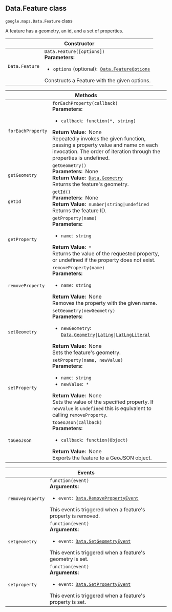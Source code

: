 <h2 id="Data.Feature"> Data.Feature class </h2><p>
<code><span itemprop="path">google.maps</span>.<span itemprop="name">Data.Feature</span></code>
class
</p><p>A feature has a geometry, an id, and a set of properties.</p><div class="devsite-table-wrapper"><table class="constructors responsive" summary="class Data.Feature - Constructor">
<thead>
<tr><th colspan="2" id="Data.Feature.constructor">Constructor</th>
</tr></thead>
<tbody>
<tr>
<td><code><span>Data.Feature</span></code></td>
<td><div><code>Data.Feature([options])</code></div>
<div class="desc"><strong>Parameters:</strong>&nbsp; <ul>
<li><code>options</code> (optional):&nbsp; <code><a href="https://github.com/amenadiel/google-maps-documentation/blob/master/docs/Data.FeatureOptions.md">Data.FeatureOptions</a></code></li>
</ul></div>
<div class="desc">Constructs a Feature with the given options.</div></td>
</tr>
</tbody>
</table></div><div class="devsite-table-wrapper"><table class="methods responsive" summary="class Data.Feature - Methods">
<thead>
<tr><th colspan="2">Methods</th>
</tr></thead>
<tbody>
<tr id="Data.Feature.forEachProperty">
<td><code><span>forEachProperty</span></code></td>
<td><div><code>forEachProperty(callback)</code></div>
<div class="desc"><strong>Parameters:</strong>&nbsp; <ul>
<li><code>callback</code>:&nbsp; <code>function(*, string)</code></li>
</ul></div>
<div class="desc"><strong>Return Value:</strong>&nbsp; None</div>
<div class="desc">Repeatedly invokes the given function, passing a property value and name on each invocation. The order of iteration through the properties is undefined.</div></td>
</tr>
<tr id="Data.Feature.getGeometry">
<td><code><span>getGeometry</span></code></td>
<td><div><code>getGeometry()</code></div>
<div class="desc"><strong>Parameters:</strong>&nbsp; None</div>
<div class="desc"><strong>Return Value:</strong>&nbsp; <code><a href="https://github.com/amenadiel/google-maps-documentation/blob/master/docs/Data.Geometry.md">Data.Geometry</a></code></div>
<div class="desc">Returns the feature's geometry.</div></td>
</tr>
<tr id="Data.Feature.getId">
<td><code><span>getId</span></code></td>
<td><div><code>getId()</code></div>
<div class="desc"><strong>Parameters:</strong>&nbsp; None</div>
<div class="desc"><strong>Return Value:</strong>&nbsp; <code>number|string|undefined</code></div>
<div class="desc">Returns the feature ID.</div></td>
</tr>
<tr id="Data.Feature.getProperty">
<td><code><span>getProperty</span></code></td>
<td><div><code>getProperty(name)</code></div>
<div class="desc"><strong>Parameters:</strong>&nbsp; <ul>
<li><code>name</code>:&nbsp; <code>string</code></li>
</ul></div>
<div class="desc"><strong>Return Value:</strong>&nbsp; <code>*</code></div>
<div class="desc">Returns the value of the requested property, or undefined if the property does not exist.</div></td>
</tr>
<tr id="Data.Feature.removeProperty">
<td><code><span>removeProperty</span></code></td>
<td><div><code>removeProperty(name)</code></div>
<div class="desc"><strong>Parameters:</strong>&nbsp; <ul>
<li><code>name</code>:&nbsp; <code>string</code></li>
</ul></div>
<div class="desc"><strong>Return Value:</strong>&nbsp; None</div>
<div class="desc">Removes the property with the given name.</div></td>
</tr>
<tr id="Data.Feature.setGeometry">
<td><code><span>setGeometry</span></code></td>
<td><div><code>setGeometry(newGeometry)</code></div>
<div class="desc"><strong>Parameters:</strong>&nbsp; <ul>
<li><code>newGeometry</code>:&nbsp; <code><a href="https://github.com/amenadiel/google-maps-documentation/blob/master/docs/Data.Geometry.md">Data.Geometry</a>|<a href="https://github.com/amenadiel/google-maps-documentation/blob/master/docs/LatLng.md">LatLng</a>|<a href="https://github.com/amenadiel/google-maps-documentation/blob/master/docs/LatLngLiteral.md">LatLngLiteral</a></code></li>
</ul></div>
<div class="desc"><strong>Return Value:</strong>&nbsp; None</div>
<div class="desc">Sets the feature's geometry.</div></td>
</tr>
<tr id="Data.Feature.setProperty">
<td><code><span>setProperty</span></code></td>
<td><div><code>setProperty(name, newValue)</code></div>
<div class="desc"><strong>Parameters:</strong>&nbsp; <ul>
<li><code>name</code>:&nbsp; <code>string</code></li>
<li><code>newValue</code>:&nbsp; <code>*</code></li>
</ul></div>
<div class="desc"><strong>Return Value:</strong>&nbsp; None</div>
<div class="desc">Sets the value of the specified property. If <code>newValue</code> is <code>undefined</code> this is equivalent to calling <code>removeProperty</code>.</div></td>
</tr>
<tr id="Data.Feature.toGeoJson">
<td><code><span>toGeoJson</span></code></td>
<td><div><code>toGeoJson(callback)</code></div>
<div class="desc"><strong>Parameters:</strong>&nbsp; <ul>
<li><code>callback</code>:&nbsp; <code>function(Object)</code></li>
</ul></div>
<div class="desc"><strong>Return Value:</strong>&nbsp; None</div>
<div class="desc">Exports the feature to a GeoJSON object.</div></td>
</tr>
</tbody>
</table></div><div class="devsite-table-wrapper"><table class="details responsive" summary="class Data.Feature - Events">
<thead>
<tr><th colspan="2">Events</th>
</tr></thead>
<tbody>
<tr id="Data.Feature.removeproperty">
<td><code><span>removeproperty</span></code></td>
<td><div><code>function(event)</code></div>
<div class="desc"><strong>Arguments:</strong>&nbsp; <ul>
<li><code>event</code>:&nbsp; <code><a href="https://github.com/amenadiel/google-maps-documentation/blob/master/docs/Data.RemovePropertyEvent.md">Data.RemovePropertyEvent</a></code></li>
</ul></div>
<div class="desc">This event is triggered when a feature's property is removed.</div></td>
</tr>
<tr id="Data.Feature.setgeometry">
<td><code><span>setgeometry</span></code></td>
<td><div><code>function(event)</code></div>
<div class="desc"><strong>Arguments:</strong>&nbsp; <ul>
<li><code>event</code>:&nbsp; <code><a href="https://github.com/amenadiel/google-maps-documentation/blob/master/docs/Data.SetGeometryEvent.md">Data.SetGeometryEvent</a></code></li>
</ul></div>
<div class="desc">This event is triggered when a feature's geometry is set.</div></td>
</tr>
<tr id="Data.Feature.setproperty">
<td><code><span>setproperty</span></code></td>
<td><div><code>function(event)</code></div>
<div class="desc"><strong>Arguments:</strong>&nbsp; <ul>
<li><code>event</code>:&nbsp; <code><a href="https://github.com/amenadiel/google-maps-documentation/blob/master/docs/Data.SetPropertyEvent.md">Data.SetPropertyEvent</a></code></li>
</ul></div>
<div class="desc">This event is triggered when a feature's property is set.</div></td>
</tr>
</tbody>
</table></div>